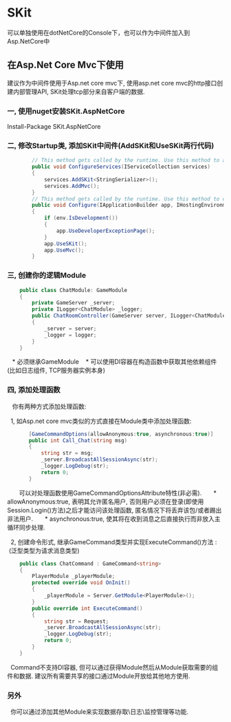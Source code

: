 # SKit

可以单独使用在dotNetCore的Console下，也可以作为中间件加入到Asp.NetCore中

## 在Asp.Net Core Mvc下使用

建议作为中间件使用于Asp.net core mvc下, 使用asp.net core mvc的http接口创建内部管理API, SKit处理tcp部分来自客户端的数据.

### 一, 使用nuget安装SKit.AspNetCore

  Install-Package SKit.AspNetCore
  
### 二, 修改Startup类, 添加SKit中间件(AddSKit和UseSKit两行代码)
```C#
        // This method gets called by the runtime. Use this method to add services to the container.
        public void ConfigureServices(IServiceCollection services)
        {
            services.AddSKit<StringSerializer>();      
            services.AddMvc();
        }
        // This method gets called by the runtime. Use this method to configure the HTTP request pipeline.
        public void Configure(IApplicationBuilder app, IHostingEnvironment env, IApplicationLifetime applicationLifetime)
        {            
            if (env.IsDevelopment())
            {
                app.UseDeveloperExceptionPage();
            }
            app.UseSKit();
            app.UseMvc();
        }
```
### 三, 创建你的逻辑Module
```C#
    public class ChatModule: GameModule
    {
        private GameServer _server;
        private ILogger<ChatModule> _logger;
        public ChatRoomController(GameServer server, ILogger<ChatModule> logger)
        {
            _server = server;
            _logger = logger;
        }
    }
```
    * 必须继承GameModule
    * 可以使用DI容器在构造函数中获取其他依赖组件(比如日志组件, TCP服务器实例本身)

### 四, 添加处理函数
  
    你有两种方式添加处理函数:
    
    1, 如Asp.net core mvc类似的方式直接在Module类中添加处理函数:
 ```C#
        [GameCommandOptions(allowAnonymous:true, asynchronous:true)]
        public int Call_Chat(string msg)
        {
            string str = msg;
            _server.BroadcastAllSessionAsync(str);
            _logger.LogDebug(str);
            return 0;
        }
```
        可以对处理函数使用GameCommandOptionsAttribute特性(非必需).
        * allowAnonymous:true, 表明其允许匿名用户, 否则用户必须在登录(即使用Session.Login()方法)之后才能访问该处理函数, 匿名情况下将丢弃该包/或者踢出非法用户.
        * asynchronous:true, 使其将在收到消息之后直接执行而非放入主循环同步处理.
        
    2, 创建命令形式, 继承GameCommand<TRequest>类型并实现ExecuteCommand()方法 :
    (泛型类型为请求消息类型)
```C#
    public class ChatCommand : GameCommand<string>
    {
        PlayerModule _playerModule;
        protected override void OnInit()
        {
            _playerModule = Server.GetModule<PlayerModule>();
        }
        public override int ExecuteCommand()
        {
            string str = Request;
            _server.BroadcastAllSessionAsync(str);
            _logger.LogDebug(str);
            return 0;
        }
    }
```
    Command不支持DI容器, 但可以通过获得Module然后从Module获取需要的组件和数据. 建议所有需要共享的接口通过Module开放给其他地方使用. 
  
### 另外
   你可以通过添加其他Module来实现数据存取\日志\监控管理等功能.
   
